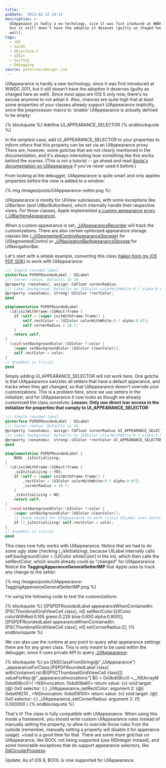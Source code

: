 ```yaml
---
title: ''
pubDate: '2013-02-12 14:31'
description: >-
  UIAppeaace is hadly a ew techology, sice it was fist itoduced at WWDC 2011,
  but it still does't have the adoptio it deseves (guilty as chaged hee as
  well).
tags:
  - iOS
  - macOS
  - Objective-C
  - UIKit
  - SwiftUI
  - Debugging
source: petersteinberger.com
---
```


UIAppearance is hardly a new technology, since it was first introduced at WWDC 2011, but it still doesn't have the adoption it deserves (guilty as charged here as well). Since most apps are IOS 5 only now, there's no excuse anymore to not adopt it. Also, chances are quite high that at least some properties of your classes already support UIAppearance implicitly, since the preprocessor macro to 'enable' UIAppearance is actually defined to be empty:

{% blockquote %}
#define UI_APPEARANCE_SELECTOR
{% endblockquote %}

In the simplest case, add UI_APPEARANCE_SELECTOR to your properties to *inform others* that this property can be set via an UIAppearance proxy. There are, however, some gotchas that are not clearly mentioned in the documentation, and it's always interesting how something like this works behind the scenes. (This is not a tutorial -- go ahead and read [Apple's documentation on UIAppearance](http://developer.apple.com/library/ios/#documentation/uikit/reference/UIAppearance_Protocol/Reference/Reference.html) if you've never used it before.)

From looking at the debugger, UIAppearance is quite smart and only applies properties before the view is added to a window:

{% img /images/posts/UIAppearance-setter.png %}

UIAppearance is mostly for UIView subclasses, with some exceptions like UIBarItem (and UIBarButtonItem), which internally handle their respective views. For those classes, Apple implemented [a custom appearance proxy (_UIBarItemAppearance)](https://github.com/nst/iOS-Runtime-Headers/blob/master/Frameworks/UIKit.framework/_UIBarItemAppearance.h).

When a custom appearance is set, [_UIAppearanceRecorder](https://github.com/nst/iOS-Runtime-Headers/blob/master/Frameworks/UIKit.framework/_UIAppearanceRecorder.h) will track the customizations. There are also certain optimized appearance storage classes like [(_UISegmentedControlAppearanceStorage)](https://github.com/nst/iOS-Runtime-Headers/blob/master/Frameworks/UIKit.framework/_UISegmentedControlAppearanceStorage.h) for UISegmentedControl or [_UINavigationBarAppearanceStorage](https://github.com/nst/iOS-Runtime-Headers/blob/master/Frameworks/UIKit.framework/_UINavigationBarAppearanceStorage.h) for UINavigationBar.

Let's start with a simple example, converting this class [(taken from my iOS PDF SDK)](http://pspdfkit.com/) to work with UIAppearance:

``` objective-c
/// Simple rounded label.
@interface PSPDFRoundedLabel : UILabel
/// Corner radius. Defaults to 10.
@property (nonatomic, assign) CGFloat cornerRadius;
/// Label background. Defaults to [UIColor colorWithWhite:0.f alpha:0.6f]
@property (nonatomic, strong) UIColor *rectColor;
@end

@implementation PSPDFRoundedLabel
- (id)initWithFrame:(CGRect)frame {
    if (self = [super initWithFrame:frame]) {
        self.rectColor = [UIColor colorWithWhite:0.f alpha:0.6f];
        self.cornerRadius = 10.f;
    }
    return self;
}
- (void)setBackgroundColor:(UIColor *)color {
    [super setBackgroundColor:[UIColor clearColor]];
    self.rectColor = color;
}
// drawRect is trivial
@end
```

Simply adding UI_APPEARANCE_SELECTOR will not work here. One gotcha is that UIAppearance swizzles all setters that have a default apperance, and tracks when they get changed, so that UIAppearance doesn't override your customizations. This is a problem here, since we use setters in the initializer, and for UIAppearance it now looks as though we already customized the class ourselves.
**Lesson: Only use direct ivar access in the initializer for properties that comply to UI_APPEARANCE_SELECTOR**:

``` objective-c
/// Simple rounded label.
@interface PSPDFRoundedLabel : UILabel
/// Corner radius. Defaults to 10.
@property (nonatomic, assign) CGFloat cornerRadius UI_APPEARANCE_SELECTOR;
/// Label background. Defaults to [UIColor colorWithWhite:0.f alpha:0.6f]
@property (nonatomic, strong) UIColor *rectColor UI_APPEARANCE_SELECTOR;
@end

@implementation PSPDFRoundedLabel {
    BOOL _isInitializing;
}
- (id)initWithFrame:(CGRect)frame {
    _isInitializing = YES;
    if (self = [super initWithFrame:frame]) {
        _rectColor = [UIColor colorWithWhite:0.f alpha:0.6f];
        _cornerRadius = 10.f;
    }
    _isInitializing = NO;
    return self;
}
- (void)setBackgroundColor:(UIColor *)color {
    [super setBackgroundColor:[UIColor clearColor]];
    // Check needed for UIAppearance to work (since UILabel uses setters in init)
    if (!_isInitializing) self.rectColor = color;
}
// drawRect is trivial
@end
```
This class now fully works with UIAppearance. Notice that we had to do some ugly state checking (_isInitializing), because UILabel internally calls self.backgroundColor = [UIColor whiteColor] in the init, which then calls the setRectColor, which would already could as "changed" for UIAppearance. Notice the **TaggingApperanceGeneralSetterIMP** that Apple uses to track any change to the setter:

{% img /images/posts/UIAppearance-TaggingApperanceGeneralSetterIMP.png %}

I'm using the following code to test the customizations:

{% blockquote %}
    [[PSPDFRoundedLabel appearanceWhenContainedIn:[PSCThumbnailGridViewCell class], nil] setRectColor:[UIColor colorWithRed:0.165 green:0.226 blue:0.650 alpha:0.800]];
    [[PSPDFRoundedLabel appearanceWhenContainedIn:[PSCThumbnailGridViewCell class], nil] setCornerRadius:2];
{% endblockquote %}

We can also use the runtime at any point to query what appearance settings there are for any given class. This is only meant to be used within the debugger, since it uses private API to query [_UIAppearance](https://github.com/nst/iOS-Runtime-Headers/blob/2d1452d163050ef211efed237de1ea132823fc8c/Frameworks/UIKit.framework/_UIAppearance.h):

{% blockquote %}
po [[NSClassFromString(@"_UIAppearance") _appearanceForClass:[PSPDFRoundedLabel class] withContainerList:@[[PSCThumbnailGridViewCell class]]] valueForKey:@"_appearanceInvocations"]
$0 = 0x0bd08cc0 <__NSArrayM 0xbd08cc0>(
&lt;NSInvocation: 0xbd08a60&gt;
return value: {v} void
target: {@} 0x0
selector: {:} _UIAppearance_setRectColor:
argument 2: {@} 0xbd08210
,
&lt;NSInvocation: 0xbd09100&gt;
return value: {v} void
target: {@} 0x0
selector: {:} _UIAppearance_setCornerRadius:
argument 2: {f} 0.000000
)
{% endblockquote %}

That's it! The class is fully compatible with UIAppearance. When using this inside a framework, you should write custom UIAppearance rules instead of manually setting the property, to allow to override those rules from the outside (remember, manually setting a property will disable it for apperance usage). +load is a good time for that. There are some more gotchas on UIAppearance, like BOOL not being supported (use NSInteger instead), and some honorable exceptions that do support appearance selectors, like [DACircularProgress](https://github.com/danielamitay/DACircularProgress/commit/f5fbf993b432eeedd3d8110f346361b33cf6482f).

Update: As of iOS 8, BOOL is now supported for UIAppearance.
